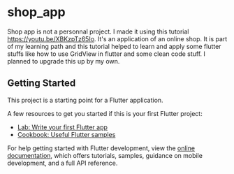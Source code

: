 # shop_app

Shop app is not a personnal project. I made it using this tutorial https://youtu.be/XBKzpTz65Io. 
It's an application of an online shop. It is part of my learning path and this tutorial helped to learn and apply some flutter stuffs like how to use GridView in flutter and some clean code stuff. I planned to upgrade this up by my own.

## Getting Started

This project is a starting point for a Flutter application.

A few resources to get you started if this is your first Flutter project:

- [Lab: Write your first Flutter app](https://docs.flutter.dev/get-started/codelab)
- [Cookbook: Useful Flutter samples](https://docs.flutter.dev/cookbook)

For help getting started with Flutter development, view the
[online documentation](https://docs.flutter.dev/), which offers tutorials,
samples, guidance on mobile development, and a full API reference.
